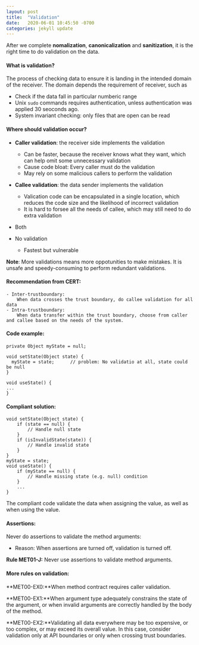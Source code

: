 ```yaml
---
layout: post
title:  "Validation"
date:   2020-06-01 10:45:50 -0700
categories: jekyll update
---
```

After we complete **nomalization**, **canonicalization** and **sanitization**, it is the right time to do validation on the data.

#### **What is validation?**
The process of checking data to ensure it is landing in the intended domain of the receiver.
The domain depends the requirement of receiver, such as
- Check if the data fall in particular numberic range
- Unix `sudo` commands requires authentication, unless authentication was applied 30 seoconds ago.
- System invariant checking: only files that are open can be read

#### **Where should validation occur?**
- **Caller validation**: the receiver side implements the validation
    - Can be faster, because the receiver knows what they want, which can help omit some unnecessary validation
    - Cause code bloat: Every caller must do the validation
    - May rely on some malicious callers to perform the validation

- **Callee validation**: the data sender implements the validation
    - Valication code can be encapsulated in a single location, which reduces the code size and the likelihood of incorrect validation
    - It is hard to forsee all the needs of callee, which may still need to do extra validation
- Both
- No validation
    - Fastest but vulnerable

**Note**: More validations means more oppotunities to make mistakes. It is unsafe and speedy-consuming to perform redundant validations. 

#### **Recommendation from CERT:**
```
- Inter-trustboundary: 
    When data crosses the trust boundary, do callee validation for all data
- Intra-trustboundary: 
    When data transfer within the trust boundary, choose from caller and callee based on the needs of the system.
```
#### **Code example:**
```
private Object myState = null;

void setState(Object state) {
  myState = state;      // problem: No validatio at all, state could be null
}

void useState() {
...
}
```
#### **Compliant solution:**
```
void setState(Object state) {
    if (state == null) {
        // Handle null state
    }
    if (isInvalidState(state)) {
        // Handle invalid state
    }
} 
myState = state;
void useState() {
    if (myState == null) {
        // Handle missing state (e.g. null) condition
    }
    ...
}  
```
The compliant code validate the data when assigning the value, as well as when using the value.

#### **Assertions:**
Never do assertions to validate the method arguments:
- Reason: When assertions are turned off, validation is turned off.

**Rule MET01-J:** Never use assertions to validate method arguments.
#### **More rules on validation:**
**MET00-EX0:**When method contract requires caller validation.

**MET00-EX1:**When argument type adequately constrains the state of the argument, or when invalid arguments are correctly handled by the body of the method.

**MET00-EX2:**Validating all data everywhere may be too expensive, or too complex, or may exceed its overall value. In this case, consider validation only at API boundaries or only when crossing trust boundaries.